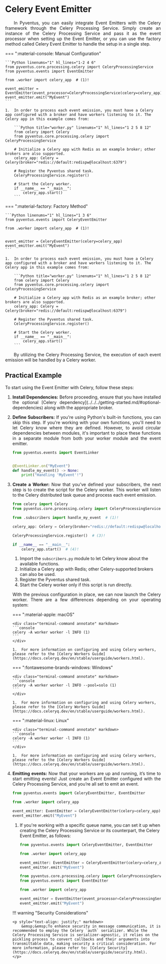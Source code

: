 <style>
    .terminal-command {
        .go:before {
            content: "$";
            padding-right: 1.17647em;
        }
    }
</style>

# Celery Event Emitter

<p style="text-align: justify;">
	&emsp;&emsp;In Pyventus, you can easily integrate Event Emitters with the Celery framework through the Celery Processing Service. Simply create an instance of the Celery Processing Service and pass it as the event processor when setting up the Event Emitter, or you can use the factory method called Celery Event Emitter to handle the setup in a single step.
</p>

=== ":material-console: Manual Configuration"

    ```Python linenums="1" hl_lines="1-2 4 6"
    from pyventus.core.processing.celery import CeleryProcessingService
    from pyventus.events import EventEmitter

    from .worker import celery_app  # (1)!

    event_emitter = EventEmitter(event_processor=CeleryProcessingService(celery=celery_app))
    event_emitter.emit("MyEvent")
    ```

    1.  In order to process each event emission, you must have a Celery app configured with a broker and have workers listening to it. The Celery app in this example comes from:

        ```Python title="worker.py" linenums="1" hl_lines="1 2 5 8 12"
        from celery import Celery
        from pyventus.core.processing.celery import CeleryProcessingService

        # Initialize a Celery app with Redis as an example broker; other brokers are also supported.
        celery_app: Celery = Celery(broker="redis://default:redispw@localhost:6379")

        # Register the Pyventus shared task.
        CeleryProcessingService.register()

        # Start the Celery worker.
        if __name__ == "__main__":
            celery_app.start()
        ```

=== ":material-factory: Factory Method"

    ```Python linenums="1" hl_lines="1 3 6"
    from pyventus.events import CeleryEventEmitter

    from .worker import celery_app  # (1)!


    event_emitter = CeleryEventEmitter(celery=celery_app)
    event_emitter.emit("MyEvent")
    ```

    1.  In order to process each event emission, you must have a Celery app configured with a broker and have workers listening to it. The Celery app in this example comes from:

        ```Python title="worker.py" linenums="1" hl_lines="1 2 5 8 12"
        from celery import Celery
        from pyventus.core.processing.celery import CeleryProcessingService

        # Initialize a Celery app with Redis as an example broker; other brokers are also supported.
        celery_app: Celery = Celery(broker="redis://default:redispw@localhost:6379")

        # Register the Pyventus shared task.
        CeleryProcessingService.register()

        # Start the Celery worker.
        if __name__ == "__main__":
            celery_app.start()
        ```

<p style="text-align: justify;">
	&emsp;&emsp;By utilizing the Celery Processing Service, the execution of each event emission will be handled by a Celery worker.
</p>

## Practical Example

<p style="text-align: justify;">
	To start using the Event Emitter with Celery, follow these steps:
</p>

1.  <p style="text-align: justify;"><b>Install Dependencies:</b>
        Before proceeding, ensure that you have installed the optional [Celery dependency](../../../getting-started.md/#optional-dependencies) along with the appropriate broker.
    </p>

2.  <p style="text-align: justify;"><b>Define Subscribers:</b>
    	If you're using Python's built-in functions, you can skip this step. If you're working with your own functions, you'll need to let Celery know where they are defined. However, to avoid circular dependencies between modules, it's important to place these functions in a separate module from both your worker module and the event emitter.
    </p>

    ```Python title="subscribers.py" linenums="1"
    from pyventus.events import EventLinker


    @EventLinker.on("MyEvent")
    def handle_my_event() -> None:
        print("Handling 'MyEvent'!")
    ```

3.  <p style="text-align: justify;"><b>Create a Worker:</b>
    	Now that you’ve defined your subscribers, the next step is to create the script for the Celery worker. This worker will listen to the Celery distributed task queue and process each event emission.
    </p>

    ```Python title="worker.py" linenums="1" hl_lines="1 2 4 6 8 11"
    from celery import Celery
    from pyventus.core.processing.celery import CeleryProcessingService

    from .subscribers import handle_my_event  # (1)!

    celery_app: Celery = Celery(broker="redis://default:redispw@localhost:6379")  # (2)!

    CeleryProcessingService.register()  # (3)!

    if __name__ == "__main__":
        celery_app.start()  # (4)!
    ```

    1.  Import the `subscribers.py` module to let Celery know about the available functions.
    2.  Initialize a Celery app with Redis; other Celery-supported brokers can also be used.
    3.  Register the Pyventus shared task.
    4.  Start the Celery worker only if this script is run directly.

    <p style="text-align: justify;">
    	With the previous configuration in place, we can now launch the Celery worker. There are a few differences depending on your operating system:
    </p>

    === ":material-apple: macOS"

        <div class="terminal-command annotate" markdown>
        ```console
        celery -A worker worker -l INFO (1)
        ```
        </div>

        1.  For more information on configuring and using Celery workers, please refer to the [Celery Workers Guide](https://docs.celeryq.dev/en/stable/userguide/workers.html).

    === ":fontawesome-brands-windows: Windows"

        <div class="terminal-command annotate" markdown>
        ```console
        celery -A worker worker -l INFO --pool=solo (1)
        ```
        </div>

        1.  For more information on configuring and using Celery workers, please refer to the [Celery Workers Guide](https://docs.celeryq.dev/en/stable/userguide/workers.html).

    === ":material-linux: Linux"

        <div class="terminal-command annotate" markdown>
        ```console
        celery -A worker worker -l INFO (1)
        ```
        </div>

        1.  For more information on configuring and using Celery workers, please refer to the [Celery Workers Guide](https://docs.celeryq.dev/en/stable/userguide/workers.html).

4.  <p style="text-align: justify;"><b>Emitting events:</b>
    	Now that your workers are up and running, it’s time to start emitting events! Just create an Event Emitter configured with the Celery Processing Service, and you’re all set to emit an event.
    </p>

    ```Python title="main.py" linenums="1" hl_lines="1 3 5 6"
    from pyventus.events import CeleryEventEmitter, EventEmitter

    from .worker import celery_app

    event_emitter: EventEmitter = CeleryEventEmitter(celery=celery_app)  # (1)!
    event_emitter.emit("MyEvent")
    ```

    1.  If you're working with a specific queue name, you can set it up when creating the Celery Processing Service or its counterpart, the Celery Event Emitter, as follows:

        ```Python title="main.py" linenums="1" hl_lines="5"
        from pyventus.events import CeleryEventEmitter, EventEmitter

        from .worker import celery_app

        event_emitter: EventEmitter = CeleryEventEmitter(celery=celery_app, queue="QueueName")
        event_emitter.emit("MyEvent")
        ```

        ```Python title="main.py" linenums="1" hl_lines="6"
        from pyventus.core.processing.celery import CeleryProcessingService
        from pyventus.events import EventEmitter

        from .worker import celery_app

        event_emitter = EventEmitter(event_processor=CeleryProcessingService(celery=celery_app, queue="QueueName"))
        event_emitter.emit("MyEvent")
        ```

    !!! warning "Security Considerations"

        <p style="text-align: justify;" markdown>
            &emsp;&emsp;To enhance security in message communication, it is recommended to employ the Celery `auth` serializer. While the Celery Processing Service is serializer-agnostic, it relies on the pickling process to convert callbacks and their arguments into transmittable data, making security a critical consideration. For more information, please refer to: [Celery Security](https://docs.celeryq.dev/en/stable/userguide/security.html).
        </p>
